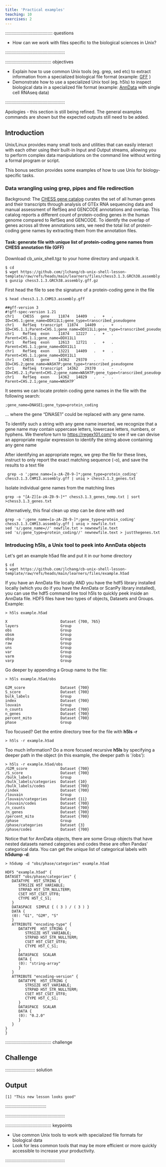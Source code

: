 ```yaml
---
title: 'Practical examples'
teaching: 10
exercises: 2
---
```


:::::::::::::::::::::::::::::::::::::: questions 

- How can we work with files specific to the biological sciences in Unix?

::::::::::::::::::::::::::::::::::::::::::::::::

::::::::::::::::::::::::::::::::::::: objectives


- Explain how to use common Unix tools (eg. grep, sed etc) to extract information from a specialized biological file format (example: [GFF](https://useast.ensembl.org/info/website/upload/gff.html) )
- Demonstrate  how to use a specialized Unix tool (eg. h5ls) to inspect biological data in a specialized file format (example: [AnnData](https://anndata.readthedocs.io/en/latest/) with single cell RNAseq data)

::::::::::::::::::::::::::::::::::::::::::::::::

Apologies - this section is still being refined. The general examples commands are shown but the expected outputs still need to be added.

## Introduction

Unix/Linux provides many small tools and utilities that can easily interact with each other using their built-in Input and Output streams, allowing you to  perform complex data manipulations on the command line without writing a formal program or script.

This bonus section provides some examples of how to use Unix for biology-specific tasks.

### Data wrangling using grep, pipes and file redirection

Background: The [CHESS gene catalog](https://ccb.jhu.edu/chess/index.shtml?t=release) curates the set of all human genes and their transcripts through analysis of GTEx RNA sequencing data and manual assessment of RefSeq and GENCODE annotations and overlap. This catalog reports a different count of protein-coding genes in the human genome compared to RefSeq and GENCODE. To identify the overlap of genes across all three annotations sets, we need the total list of protein-coding gene names by extracting them from the annotation files. 


#### Task: generate file with unique list of protein-coding gene names from CHESS annotation file (GFF)

Download cb_unix_shell.tgz to your home directory and unpack it.

```
$ cd
$ wget https://github.com/jlchang/cb-unix-shell-lesson-template/raw/refs/heads/main/learners/files/chess3.1.3.GRCh38.assembly.gff.gz
$ gunzip chess3.1.3.GRCh38.assembly.gff.gz
```

First head the file to see the signature of a protein-coding gene in the file

```
$ head chess3.1.3.CHM13.assembly.gff
```
```
##gff-version 3
#!gff-spec-version 1.21
chr1	CHESS	gene	11874	14409	.	+	.	ID=CHS.1;gene_name=DDX11L1;gene_type=transcribed_pseudogene
chr1	RefSeq	transcript	11874	14409	.	+	.	ID=CHS.1.1;Parent=CHS.1;gene_name=DDX11L1;gene_type=transcribed_pseudogene;db_xref=RefSeq:NR_046018.2,GENCODE:ENST00000456328.2;assembly_id=NA;cds_adjustment_status=0;exon_adjustment_status=0;original_source=BestRefSeq
chr1	RefSeq	exon	11874	12227	.	+	.	Parent=CHS.1.1;gene_name=DDX11L1
chr1	RefSeq	exon	12613	12721	.	+	.	Parent=CHS.1.1;gene_name=DDX11L1
chr1	RefSeq	exon	13221	14409	.	+	.	Parent=CHS.1.1;gene_name=DDX11L1
chr1	CHESS	gene	14362	29370	.	-	.	ID=CHS.2;gene_name=WASH7P;gene_type=transcribed_pseudogene
chr1	RefSeq	transcript	14362	29370	.	-	.	ID=CHS.2.1;Parent=CHS.2;gene_name=WASH7P;gene_type=transcribed_pseudogene;db_xref=RefSeq:NR_024540.1;assembly_id=NA;cds_adjustment_status=0;exon_adjustment_status=0;original_source=BestRefSeq
chr1	RefSeq	exon	14362	14829	.	-	.	Parent=CHS.2.1;gene_name=WASH7P`
```
It seems we can locate protein coding gene names in the file with the following search: 
```
;gene_name=DNASE1;gene_type=protein_coding
```
… where the gene “DNASE1” could be replaced with any gene name. 

To identify such a string with any gene name inserted, we recognize that a gene name may contain uppercase letters, lowercase letters, numbers, or hyphens. We therefore turn to https://regex101.com/ to see if we can devise an appropriate regular expression to identify the string above containing any gene name

After identifying an appropriate regex, we grep the file for these lines, instruct to only report the exact matching sequence (-o), and save the results to a text file 

```
 grep -o ';gene_name=[a-zA-Z0-9-]*;gene_type=protein_coding' chess3.1.3.CHM13.assembly.gff | uniq > chess3.1.3_genes.txt
```
Isolate individual gene names from the matching lines
```
grep -o "[A-Z][a-zA-Z0-9-]*" chess3.1.3_genes_temp.txt | sort >chess3.1.3_genes.txt
```
Alternatively, this final clean up step can be done with sed 
```
grep -o ';gene_name=[a-zA-Z0-9-]*;gene_type=protein_coding' chess3.1.3.CHM13.assembly.gff | uniq > newfile.txt
sed 's/;gene_name=//' newfile.txt > newnewfile.text
sed 's/;gene_type=protein_coding//' newnewfile.text > justthegenes.txt
```


### Introducing **h5ls**, a Unix tool to peek into AnnData objects

Let's get an example h5ad file and put it in our home directory

```
$ cd
$ wget https://github.com/jlchang/cb-unix-shell-lesson-template/raw/refs/heads/main/learners/files/example.h5ad
```

If you have an AnnData file locally AND you have the hdf5 library installed locally (which you do if you have the AnnData or ScanPy library installed), you can use the hdf5 command line tool h5ls to quickly peek inside an AnnData file. HDF5 files have two types of objects, Datasets and Groups.
Example:

```
> h5ls example.h5ad
```
```
X                        Dataset {700, 765}
layers                   Group
obs                      Group
obsm                     Group
obsp                     Group
raw                      Group
uns                      Group
var                      Group
varm                     Group
varp                     Group
```

Go deeper by appending a Group name to the file:

```
> h5ls example.h5ad/obs
```
```
G2M_score                Dataset {700}
S_score                  Dataset {700}
bulk_labels              Group
index                    Dataset {700}
louvain                  Group
n_counts                 Dataset {700}
n_genes                  Dataset {700}
percent_mito             Dataset {700}
phase                    Group
```

Too focused? Get the entire directory tree for the file with **h5ls -r**
```
> h5ls -r example.h5ad
```

Too much information? Do a more focused recursive **h5ls** by specifying a deeper path in the object (in this example, the deeper path is '/obs'):
```
> h5ls -r example.h5ad/obs
/G2M_score               Dataset {700}
/S_score                 Dataset {700}
/bulk_labels             Group
/bulk_labels/categories  Dataset {10}
/bulk_labels/codes       Dataset {700}
/index                   Dataset {700}
/louvain                 Group
/louvain/categories      Dataset {11}
/louvain/codes           Dataset {700}
/n_counts                Dataset {700}
/n_genes                 Dataset {700}
/percent_mito            Dataset {700}
/phase                   Group
/phase/categories        Dataset {3}
/phase/codes             Dataset {700}
```
Notice that for AnnData objects, there are some Group objects that have nested datasets named categories and codes these are often Pandas' categorical data. You can get the unique list of categorical labels with **h5dump -d**:
```
> h5dump -d "obs/phase/categories" example.h5ad
```
```
HDF5 "example.h5ad" {
DATASET "obs/phase/categories" {
   DATATYPE  H5T_STRING {
      STRSIZE H5T_VARIABLE;
      STRPAD H5T_STR_NULLTERM;
      CSET H5T_CSET_UTF8;
      CTYPE H5T_C_S1;
   }
   DATASPACE  SIMPLE { ( 3 ) / ( 3 ) }
   DATA {
   (0): "G1", "G2M", "S"
   }
   ATTRIBUTE "encoding-type" {
      DATATYPE  H5T_STRING {
         STRSIZE H5T_VARIABLE;
         STRPAD H5T_STR_NULLTERM;
         CSET H5T_CSET_UTF8;
         CTYPE H5T_C_S1;
      }
      DATASPACE  SCALAR
      DATA {
      (0): "string-array"
      }
   }
   ATTRIBUTE "encoding-version" {
      DATATYPE  H5T_STRING {
         STRSIZE H5T_VARIABLE;
         STRPAD H5T_STR_NULLTERM;
         CSET H5T_CSET_UTF8;
         CTYPE H5T_C_S1;
      }
      DATASPACE  SCALAR
      DATA {
      (0): "0.2.0"
      }
   }
}
}
```
::::::::::::::::::::::::::::::::::::: challenge 

## Challenge


:::::::::::::::::::::::: solution 

## Output
 
```output
[1] "This new lesson looks good"
```

:::::::::::::::::::::::::::::::::


::::::::::::::::::::::::::::::::::::::::::::::::



::::::::::::::::::::::::::::::::::::: keypoints 

- Use common Unix tools to work with specialized file formats for biological data
- Look for less common tools that may be more efficient or more quickly accessible to increase your productivity.

::::::::::::::::::::::::::::::::::::::::::::::::

